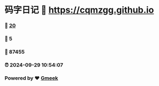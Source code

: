 # 码字日记 :link: https://cqmzgg.github.io 
### :page_facing_up: [20](https://cqmzgg.github.io/tag.html) 
### :speech_balloon: 5 
### :hibiscus: 87455 
### :alarm_clock: 2024-09-29 10:54:07 
### Powered by :heart: [Gmeek](https://github.com/Meekdai/Gmeek)
